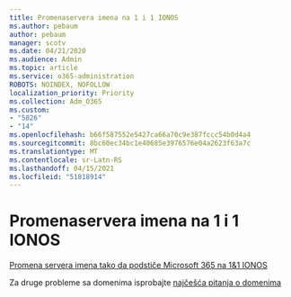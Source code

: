 ```yaml
---
title: Promenaservera imena na 1 i 1 IONOS
ms.author: pebaum
author: pebaum
manager: scotv
ms.date: 04/21/2020
ms.audience: Admin
ms.topic: article
ms.service: o365-administration
ROBOTS: NOINDEX, NOFOLLOW
localization_priority: Priority
ms.collection: Adm_O365
ms.custom:
- "5826"
- "14"
ms.openlocfilehash: b66f587552e5427ca66a70c9e387fccc54b0d4a4
ms.sourcegitcommit: 8bc60ec34bc1e40685e3976576e04a2623f63a7c
ms.translationtype: MT
ms.contentlocale: sr-Latn-RS
ms.lasthandoff: 04/15/2021
ms.locfileid: "51818914"
---
```

# <a name="change-nameservers-at-1-and-1-ionos"></a>Promenaservera imena na 1 i 1 IONOS

[Promena servera imena tako da podstiče Microsoft 365 na 1&1 IONOS](https://docs.microsoft.com/microsoft-365/admin/dns/change-nameservers-at-1-1-internet)

Za druge probleme sa domenima isprobajte [najčešća pitanja o domenima](https://docs.microsoft.com/microsoft-365/admin/setup/domains-faq)